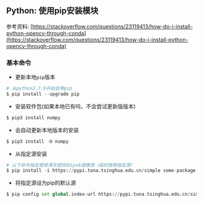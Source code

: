 ## Python: 使用pip安装模块

参考资料: [https://stackoverflow.com/questions/23119413/how-do-i-install-python-opencv-through-conda](https://stackoverflow.com/questions/23119413/how-do-i-install-python-opencv-through-conda)

### 基本命令

* 更新本地`pip`版本

```python
# 从python2.7.9开始自带pip
$ pip install --upgrade pip
```

* 安装软件包(如果本地已有吗，不会尝试更新版版本)

```python
$ pip3 install numpy
```

* 会自动更新本地版本的安装

```python
$ pip3 install -U numpy
```

* 从指定源安装

```python
# 以下命令指定使用清华提供的ipv6镜像源（临时使用指定源）
$ pip install -i https://pypi.tuna.tsinghua.edu.cn/simple some-package
```

* 将指定源设为pip的默认源

```python
$ pip config set global.index-url https://pypi.tuna.tsinghua.edu.cn/simple
```